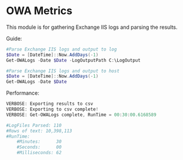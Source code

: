 # OWA Metrics

This module is for gathering Exchange IIS logs and parsing the results.

Guide:

```PowerShell
#Parse Exchange IIS logs and output to log
$Date = [DateTime]::Now.AddDays(-1)
Get-OWALogs -Date $Date -LogOutputPath C:\LogOutput

#Parse Exchange IIS logs and output to host
$Date = [DateTime]::Now.AddDays(-1)
Get-OWALogs -Date $Date
```

Performance:

```PowerShell
VERBOSE: Exporting results to csv
VERBOSE: Exporting to csv complete!
VERBOSE: Get-OWALogs complete, RunTime = 00:30:00.6168589

#LogFiles Parsed: 110
#Rows of text: 10,398,113
#RunTime:
    #Minutes:      30
    #Seconds:      00
    #Milliseconds: 62
```
